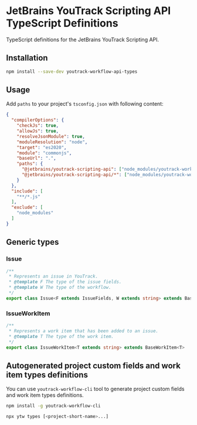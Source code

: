 # JetBrains YouTrack Scripting API TypeScript Definitions

TypeScript definitions for the JetBrains YouTrack Scripting API.

## Installation

```bash
npm install --save-dev youtrack-workflow-api-types
```

## Usage

Add `paths` to your project's `tsconfig.json` with following content:

```json
{
  "compilerOptions": {
    "checkJs": true,
    "allowJs": true,
    "resolveJsonModule": true,
    "moduleResolution": "node",
    "target": "es2020",
    "module": "commonjs",
    "baseUrl": ".",
    "paths": {
      "@jetbrains/youtrack-scripting-api": ["node_modules/youtrack-workflow-api-types"],
      "@jetbrains/youtrack-scripting-api/*": ["node_modules/youtrack-workflow-api-types/*"]
    }
  },
  "include": [
    "**/*.js"
  ],
  "exclude": [
    "node_modules"
  ]
}
```

## Generic types

### Issue

```typescript
/**
 * Represents an issue in YouTrack.
 * @template F The type of the issue fields.
 * @template W The type of the workflow.
 */
export class Issue<F extends IssueFields, W extends string> extends BaseEntity 
```

### IssueWorkItem

```typescript
/**
 * Represents a work item that has been added to an issue.
 * @template T The type of the work item.
 */
export class IssueWorkItem<T extends string> extends BaseWorkItem<T>
```

## Autogenerated project custom fields and work item types definitions

You can use `youtrack-workflow-cli` tool to generate project custom fields and work item types definitions.

```bash
npm install -g youtrack-workflow-cli
```

```bash
npx ytw types [<project-short-name>...]
```






